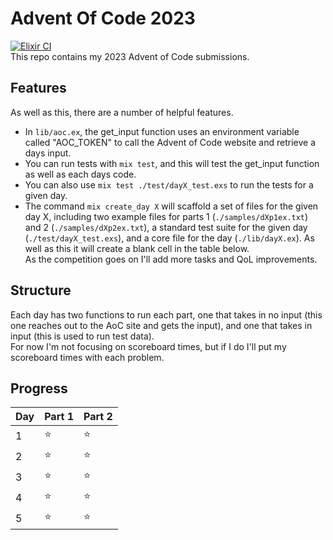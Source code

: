 # Advent Of Code 2023
[![Elixir CI](https://github.com/bensonalec/Advent-of-Code-2023/actions/workflows/elixir.yml/badge.svg)](https://github.com/bensonalec/Advent-of-Code-2023/actions/workflows/elixir.yml)  
This repo contains my 2023 Advent of Code submissions.  
## Features
As well as this, there are a number of helpful features.  
- In `lib/aoc.ex`, the get_input function uses an environment variable called "AOC_TOKEN" to call the Advent of Code website and retrieve a days input.  
- You can run tests with `mix test`, and this will test the get_input function as well as each days code.  
- You can also use `mix test ./test/dayX_test.exs` to run the tests for a given day.  
- The command `mix create_day X` will scaffold a set of files for the given day X, including two example files for parts 1 (`./samples/dXp1ex.txt`) and 2 (`./samples/dXp2ex.txt`), a standard test suite for the given day (`./test/dayX_test.exs`), and a core file for the day (`./lib/dayX.ex`).  As well as this it will create a blank cell in the table below.  
As the competition goes on I'll add more tasks and QoL improvements.  
## Structure
Each day has two functions to run each part, one that takes in no input (this one reaches out to the AoC site and gets the input), and one that takes in input (this is used to run test data).  
For now I'm not focusing on scoreboard times, but if I do I'll put my scoreboard times with each problem.
## Progress
| Day      | Part 1 | Part 2 |
| ---------| -------| ------ |
| 1        | ⭐ | ⭐ |
| 2        | ⭐ | ⭐ |
| 3        | ⭐ | ⭐ |
| 4        | ⭐ | ⭐ |
| 5        | ⭐ | ⭐ |
      
